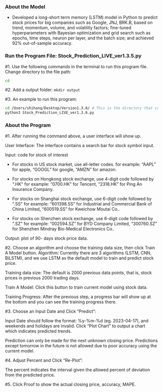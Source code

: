 ### About the Model

- Developed a long-short term memory (LSTM) model in Python to predict stock prices for big companies such as Google, JNJ, BRK.B, based on trend, momentum, volume, and volatility factors; fine-tuned hyperparameters with Bayesian optimization and grid search such as epochs, time steps, neuron per layer, and the batch size; and achieved 92% out-of-sample accuracy.

### Run the Program File: Stock_Prediction_LIVE_ver1.3.5.py

#1. Use the following commands in the terminal to run this program file. Change directory to the file path:

```bash
cd
```


#2. Add a output folder: `mkdir output` 


#3. An example to run this program:

```bash
cd /Users/shihanq/Desktop/Version1.3.6/ # This is the directory that contains source files
python3 Stock_Prediction_LIVE_ver1.3.6.py
```




### About the Program

#1. After running the command above, a user interface will show up.

User Interface: The interface contains a search bar for stock symbol input.

Input: code for stock of interest
- For stocks in US stock market, use all-letter codes.
  for example: “AAPL” for apple, “GOOGL” for google, “AMZN” for amazon.
  
- For stocks on Hongkong stock exchange, use 4-digit code followed by ".HK"
  for example: “0700.HK” for Tencent, “2318.HK” for Ping An Insurance Company. 
  
- For stocks on Shanghai stock exchange, use 6-digit code followed by ".SS"
  for example: “601398.SS” for Industrial and Commercial Bank of China Limited, “600519.SS” for Kweichow Moutai Co..
  
- For stocks on Shenzhen stock exchange, use 6-digit code followed by ".SZ"
  for example: “002594.SZ” for BYD Company Limited, “300760.SZ” for Shenzhen Mindray Bio-Medical Electronics Co..

Output: plot of 90- days stock price data.


#2. Choose an algorithm and choose the training data size, then click Train A Model button.
Algorithm: Currently there are 3 algorithms (LSTM, CNN, BiLSTM), and we use LSTM as the default model to train and predict stock price.

Training data size: The default is 2000 previous data points, that is, stock prices in previous 2000 trading days. 

Train A Model: Click this button to train current model using stock data. 

Training Progress: After the previous step, a progress bar will show up at the bottom and you can see the training progress there. 


#3. Choose an Input Date and Click “Predict”: 

Input Date should follow the format: %y-%m-%d (eg. 2023-04-17), and weekends and holidays are invalid. 
Click “Plot Chart” to output a chart which indicates predicted trends.

Prediction can only be made for the next unknown closing price. 
Predictions except tomorrow in the future is not allowed due to poor accuracy using the current model.


#4. Adjust Percent and Click “Re-Plot”:

The percent indicates the interval given the allowed percent of deviation from the predicted price. 


#5. Click Proof to show the actual closing price, accuracy, MAPE.


